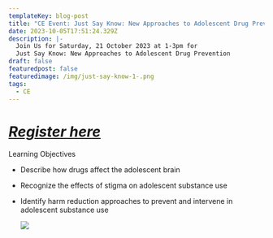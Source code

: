 ```yaml
---
templateKey: blog-post
title: "CE Event: Just Say Know: New Approaches to Adolescent Drug Prevention "
date: 2023-10-05T17:51:24.329Z
description: |-
  Join Us for Saturday, 21 October 2023 at 1-3pm for 
  Just Say Know: New Approaches to Adolescent Drug Prevention 
draft: false
featuredpost: false
featuredimage: /img/just-say-know-1-.png
tags:
  - CE
---
```

# ***[Register here](https://www.zeffy.com/en-US/ticketing/b5c395f4-8ada-4803-8650-da7ab26f9606)*** 

L﻿earning Objectives

* Describe how drugs affect the adolescent brain
* Recognize the effects of stigma on adolescent substance use
* Identify harm reduction approaches to prevent and intervene in adolescent substance use

  ![](/img/just-say-know-1-.png)